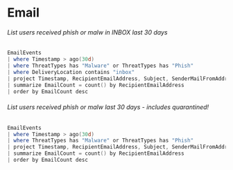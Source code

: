 # Email

###### List users received phish or malw in INBOX last 30 days
````powershell
EmailEvents
| where Timestamp > ago(30d)
| where ThreatTypes has "Malware" or ThreatTypes has "Phish"
| where DeliveryLocation contains "inbox"
| project Timestamp, RecipientEmailAddress, Subject, SenderMailFromAddress, SenderDisplayName, SenderMailFromDomain, SenderIPv4, SenderIPv6, DeliveryAction, ThreatTypes
| summarize EmailCount = count() by RecipientEmailAddress
| order by EmailCount desc
````
###### List users received phish or malw last 30 days - includes quarantined!
````powershell
EmailEvents
| where Timestamp > ago(30d)
| where ThreatTypes has "Malware" or ThreatTypes has "Phish"
| project Timestamp, RecipientEmailAddress, Subject, SenderMailFromAddress, SenderDisplayName, SenderMailFromDomain, SenderIPv4, SenderIPv6, DeliveryAction, ThreatTypes
| summarize EmailCount = count() by RecipientEmailAddress
| order by EmailCount desc
````
